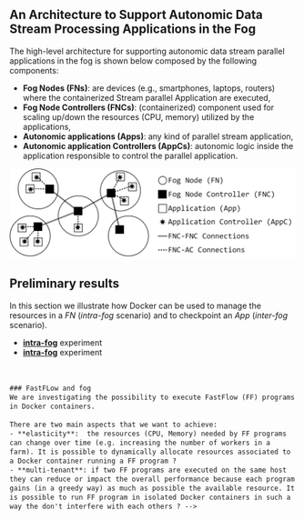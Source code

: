 
## An Architecture to Support Autonomic Data Stream Processing Applications in the Fog

The high-level architecture for supporting autonomic data
stream parallel applications in the fog is shown below composed by the following components:
 - **Fog Nodes (FNs)**: are devices (e.g., smartphones, laptops, routers) where the containerized Stream parallel Application are executed,
 - **Fog Node Controllers (FNCs)**: (containerized) component used for  scaling up/down the resources (CPU, memory) utilized by the applications,
 - **Autonomic applications (Apps)**: any kind of parallel stream application,
 - **Autonomic application Controllers (AppCs)**: autonomic logic inside the application responsible to control the parallel application.


<p align="center">
<img src="./fig/architecture.png" width="600">
</p>

## Preliminary results
In this section we illustrate how Docker can be used to manage the resources in a *FN* (*intra-fog* scenario) and to checkpoint an *App* (*inter-fog* scenario).

- [**intra-fog**](./intra-fog) experiment
- [**intra-fog**](./inter-fog) experiment


```


### FastFLow and fog
We are investigating the possibility to execute FastFlow (FF) programs in Docker containers.

There are two main aspects that we want to achieve:
- **elasticity**:  the resources (CPU, Memory) needed by FF programs can change over time (e.g. increasing the number of workers in a farm). It is possible to dynamically allocate resources associated to a Docker container running a FF program ?
- **multi-tenant**: if two FF programs are executed on the same host they can reduce or impact the overall performance because each program gains (in a greedy way) as much as possible the available resource. It is possible to run FF program in isolated Docker containers in such a way the don't interfere with each others ? -->
